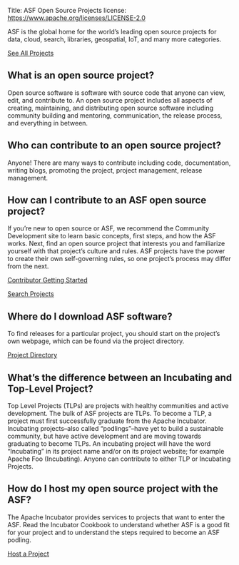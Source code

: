 Title: ASF Open Source Projects
license: https://www.apache.org/licenses/LICENSE-2.0

ASF is the global home for the world’s leading open source projects for data, cloud, search, libraries, geospatial, IoT, and many more categories.

<p><a class="btn btn-default mx-10" href="https://projects.apache.org/" role="button">See All Projects</a>

## What is an open source project?

Open source software is software with source code that anyone can view, edit, and contribute to. An open source project includes all aspects of creating, maintaining, and distributing open source software including community building and mentoring, communication, the release process, and everything in between.

## Who can contribute to an open source project?

Anyone! There are many ways to contribute including code, documentation, writing blogs, promoting the project, project management, release management. 

## How can I contribute to an ASF open source project?

If you’re new to open source or ASF, we recommend the Community Development site to learn basic concepts, first steps, and how the ASF works. Next, find an open source project that interests you and familiarize yourself with that project’s culture and rules. ASF projects have the power to create their own self-governing rules, so one project’s process may differ from the next.

<p><a class="btn btn-default mx-10" href="https://community.apache.org/" role="button">Contributor Getting Started</a> <p><a class="btn btn-default mx-10" href="https://projects.apache.org/projects.html" role="button">Search Projects</a>

## Where do I download ASF software?

To find releases for a particular project, you should start on the project’s own webpage,  which can be found via the project directory.

<p><a class="btn btn-default mx-10" href="https://projects.apache.org/projects.html" role="button">Project Directory</a></p>

## What’s the difference between an Incubating and Top-Level Project?

Top Level Projects (TLPs) are projects with healthy communities and active development. The bulk of ASF projects are TLPs. To become a TLP, a project must first successfully graduate from the Apache Incubator. Incubating projects–also called “podlings”–have yet to build a sustainable community, but have active development and are moving towards graduating to become TLPs. An incubating project will have the word “Incubating” in its project name and/or on its project website; for example Apache Foo (Incubating). Anyone can contribute to either TLP or Incubating Projects.

## How do I host my open source project with the ASF?

The Apache Incubator provides services to projects that want to enter the ASF. Read the Incubator Cookbook to understand whether ASF is a good fit for your project and to understand the steps required to become an ASF podling.

<p><a class="btn btn-default mx-10" href="https://incubator.apache.org/" role="button">Host a Project</a> 
